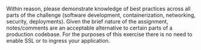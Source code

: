 Within reason, please demonstrate knowledge of best practices across all parts of the challenge (software development, containerization, networking, security, deployments). Given the brief nature of the assignment, notes/comments are an acceptable alternative to certain parts of a production codebase. For the purposes of this exercise there is no need to enable SSL or to ingress your application. 